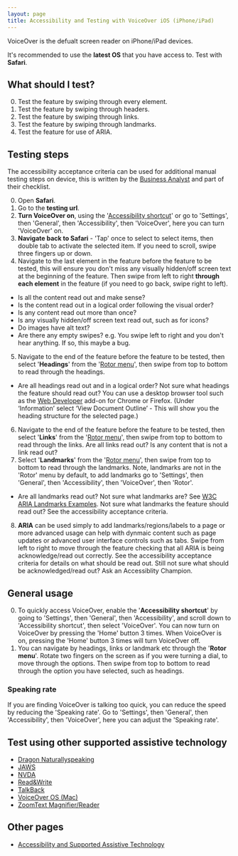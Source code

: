 ```yaml
---
layout: page
title: Accessibility and Testing with VoiceOver iOS (iPhone/iPad)
---
```


VoiceOver is the defualt screen reader on iPhone/iPad devices. 

It's recommended to use the **latest OS** that you have access to. Test with **Safari**.

## What should I test?
0. Test the feature by swiping through every element.
1. Test the feature by swiping through headers.
3. Test the feature by swiping through links.
2. Test the feature by swiping through landmarks.
4. Test the feature for use of ARIA.

## Testing steps

The accessibility acceptance criteria can be used for additional manual testing steps on device, this is written by the [Business Analyst](accessibility-news-and-business-analysts) and part of their checklist.

0. Open **Safari**.
1. Go to the **testing url**.
2. **Turn VoiceOver on**, using the '[Accessibility shortcut](#accessibility-shortcut)' or go to 'Settings', then 'General', then 'Accessibility', then 'VoiceOver', here you can turn 'VoiceOver' on.
3. **Navigate back to Safari** - 'Tap' once to select to select items, then double tab to activate the selected item. If you need to scroll, swipe three fingers up or down.
4. Navigate to the last element in the feature before the feature to be tested, this will ensure you don't miss any visually hidden/off screen text at the beginning of the feature. Then swipe from left to right **through each element** in the feature (if you need to go back, swipe right to left). 
- Is all the content read out and make sense? 
- Is the content read out in a logical order following the visual order? 
- Is any content read out more than once?
- Is any visually hidden/off screen text read out, such as for icons?
- Do images have alt text?
- Are there any empty swipes? e.g. You swipe left to right and you don't hear anything. If so, this maybe a bug.
5. Navigate to the end of the feature before the feature to be tested, then select '**Headings**' from the '[Rotor menu](#rotor-menu)', then swipe from top to bottom to read through the headings.
- Are all headings read out and in a logical order? Not sure what headings the feature should read out? You can use a desktop browser tool such as the [Web Developer](https://chrome.google.com/webstore/detail/web-developer/bfbameneiokkgbdmiekhjnmfkcnldhhm) add-on for Chrome or Firefox. (Under ‘Information’ select ‘View Document Outline’ - This will show you the heading structure for the selected page.) 
6. Navigate to the end of the feature before the feature to be tested, then select '**Links**' from the '[Rotor menu](#rotor-menu)', then swipe from top to bottom to read through the links. Are all links read out? Is any content that is not a link read out?
7. Select '**Landmarks**' from the '[Rotor menu](#rotor-menu)', then swipe from top to bottom to read through the landmarks. Note, landmarks are not in the 'Rotor' menu by default, to add landmarks go to 'Settings', then 'General', then 'Accessibility', then 'VoiceOver', then 'Rotor'.
- Are all landmarks read out? Not sure what landmarks are? See [W3C ARIA Landmarks Examples](https://w3c.github.io/aria-practices/examples/landmarks/index.html). Not sure what landmarks the feature should read out? See the accessibility acceptance criteria.
8. **ARIA** can be used simply to add landmarks/regions/labels to a page or more advanced usage can help with dynmaic content such as page updates or advanced user interface controls such as tabs. Swipe from left to right to move through the feature checking that all ARIA is being acknowledge/read out correctly. See the accessibility acceptance criteria for details on what should be read out. Still not sure what should be acknowledged/read out? Ask an Accessiblity Champion.

## General usage

0. To quickly access VoiceOver, enable the '**<a name="accessibility-shortcut"></a>Accessibility shortcut**' by going to 'Settings', then 'General', then 'Accessibility', and scroll down to 'Accessibility shortcut', then select 'VoiceOver'. You can now turn on VoiceOver by pressing the 'Home' button 3 times. When VoiceOver is on, pressing the 'Home' button 3 times will turn VoiceOver off.
1. You can navigate by headings, links or landmark etc through the '**<a name="rotor-menu"></a>Rotor menu**'. Rotate two fingers on the screen as if you were turning a dial, to move through the options. Then swipe from top to bottom to read through the option you have selected, such as headings.

### Speaking rate

If you are finding VoiceOver is talking too quick, you can reduce the speed by reducing the 'Speaking rate'. Go to 'Settings', then 'General', then 'Accessibility', then 'VoiceOver', here you can adjust the  'Speaking rate'.

## Test using other supported assistive technology

- [Dragon Naturallyspeaking](accessibility-and-testing-with-dragon)
- [JAWS](accessibility-and-testing-with-jaws)
- [NVDA](accessibility-and-testing-with-nvda)
- [Read&Write](accessibility-and-testing-with-read-and-write)
- [TalkBack](accessibility-and-testing-with-talkback)
- [VoiceOver OS (Mac)](accessibility-and-testing-with-voiceover-os)
- [ZoomText Magnifier/Reader](accessibility-and-testing-with-zoomtext)

## Other pages

- [Accessibility and Supported Assistive Technology](accessibility-and-supported-assistive-technology)